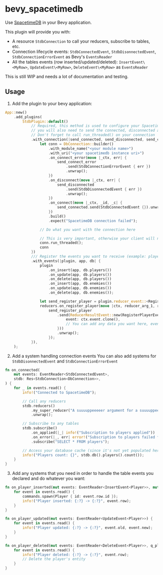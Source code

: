 # bevy_spacetimedb

Use [SpacetimeDB](https://spacetimedb.com) in your Bevy application.

This plugin will provide you with:

- A resource `StdbConnection` to call your reducers, subscribe to tables, etc.
- Connection lifecycle events: `StdbConnectedEvent`, `StdbDisonnectedEvent`, `StdbConnectionErrorEvent` as Bevy's `EventsReader`
- All the tables events (row inserted/updated/deleted): `InsertEvent\<MyRow>`, `UpdateEvent\<MyRow>`, `DeleteEvent\<MyRow>` as `EventsReader`

This is still WIP and needs a lot of documentation and testing.

## Usage

1. Add the plugin to your bevy application:

```rust
App::new()
    .add_plugins(
        StdbPlugin::default()
            // Required, this method is used to configure your SpacetimeDB connection
            // you will also need to send the connected, disconnected and connect_error with_events back to the plugin
            // Don't forget to call run_threaded() on your connection
            .with_connection(|send_connected, send_disconnected, send_connect_error, _| {
                let conn = DbConnection::builder()
                    .with_module_name("<your module name>")
                    .with_uri("<your spacetimedb instance uri>")
                    .on_connect_error(move |_ctx, err| {
                        send_connect_error
                            .send(StdbConnectionErrorEvent { err })
                            .unwrap();
                    })
                    .on_disconnect(move |_ctx, err| {
                        send_disconnected
                            .send(StdbDisonnectedEvent { err })
                            .unwrap();
                    })
                    .on_connect(move |_ctx, _id, _c| {
                        send_connected.send(StdbConnectedEvent {}).unwrap();
                    })
                    .build()
                    .expect("SpacetimeDB connection failed");

                // Do what you want with the connection here

                // This is very important, otherwise your client will never connect and receive data
                conn.run_threaded();
                conn
            })
            /// Register the events you want to receive (example: players and enemies inserted, updated, deleted) and your reducers
            .with_events(|plugin, app, db| {
                plugin
                    .on_insert(app, db.players())
                    .on_update(app, db.players())
                    .on_delete(app, db.players())
                    .on_insert(app, db.enemies())
                    .on_update(app, db.enemies())
                    .on_delete(app, db.enemies());

                let send_register_player = plugin.reducer_event::<RegisterPlayerEvent>(app);
                reducers.on_register_player(move |ctx, reducer_arg_1, reducer_arg_2| {
                    send_register_player
                        .send(ReducerResultEvent::new(RegisterPlayerEvent {
                            event: ctx.event.clone(),
                            // You can add any data you want here, even reducer arguments
                        }))
                        .unwrap();
                    });
            }),
    );
```

2. Add a system handling connection events
   You can also add systems for `StdbDisonnectedEvent` and `StdbConnectionErrorEvent`

```rust
fn on_connected(
    mut events: EventReader<StdbConnectedEvent>,
    stdb: Res<StdbConnection<DbConnection>>,
) {
    for _ in events.read() {
        info!("Connected to SpacetimeDB");

        // Call any reducers
        stdb.reducers()
            .my_super_reducer("A suuuuppeeeeer argument for a suuuuppeeeeer reducer")
            .unwrap();

        // Subscribe to any tables
        stdb.subscribe()
            .on_applied(|_| info!("Subscription to players applied"))
            .on_error(|_, err| error!("Subscription to players failed for: {}", err))
            .subscribe("SELECT * FROM players");

        // Access your database cache (since it's not yet populated here this line might return 0)
        info!("Players count: {}", stdb.db().players().count());
    }
}
```

3. Add any systems that you need in order to handle the table events you declared and do whatever you want:

```rust
fn on_player_inserted(mut events: EventReader<InsertEvent<Player>>, mut commands: Commands) {
    for event in events.read() {
        commands.spawn(Player { id: event.row.id });
        info!("Player inserted: {:?} -> {:?}", event.row);
    }
}

fn on_player_updated(mut events: EventReader<UpdateEvent<Player>>) {
    for event in events.read() {
        info!("Player updated: {:?} -> {:?}", event.old, event.new);
    }
}

fn on_player_deleted(mut events: EventReader<DeleteEvent<Player>>, q_players: Query<Entity, Player>) {
    for event in events.read() {
        info!("Player deleted: {:?} -> {:?}", event.row);
        // Delete the player's entity
    }
}
```
